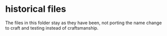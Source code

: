 # historical files

The files in this folder stay as they have been, not porting the name change to craft and testing instead of craftsmanship.
